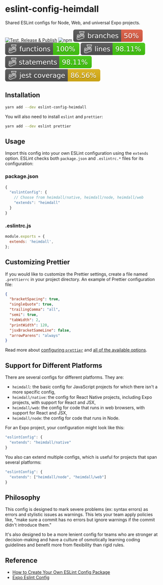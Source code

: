# eslint-config-heimdall

Shared ESLint configs for Node, Web, and universal Expo projects.

[![Test, Release & Publish](https://github.com/akhenda/eslint-config-heimdall/actions/workflows/main.yml/badge.svg?branch=main)](https://github.com/akhenda/eslint-config-heimdall/actions/workflows/main.yml) ![npm](https://img.shields.io/npm/v/eslint-config-heimdall) ![Branches](./badges/coverage-branches.svg) ![Functions](./badges/coverage-functions.svg) ![Lines](./badges/coverage-lines.svg) ![Statements](./badges/coverage-statements.svg) ![Jest coverage](./badges/coverage-jest%20coverage.svg)

## Installation

```sh
yarn add --dev eslint-config-heimdall
```

You will also need to install `eslint` and `prettier`:

```sh
yarn add --dev eslint prettier
```

## Usage

Import this config into your own ESLint configuration using the `extends` option. ESLint checks both `package.json` and `.eslintrc.*` files for its configuration:

### package.json

```js
{
  "eslintConfig": {
    // Choose from heimdall/native, heimdall/node, heimdall/web
    "extends": "heimdall"
  }
}
```

### .eslintrc.js

```js
module.exports = {
  extends: 'heimdall',
};
```

## Customizing Prettier

If you would like to customize the Prettier settings, create a file named `.prettierrc` in your project directory. An example of Prettier configuration file:

```json
{
  "bracketSpacing": true,
  "singleQuote": true,
  "trailingComma": "all",
  "semi": true,
  "tabWidth": 2,
  "printWidth": 120,
  "jsxBracketSameLine": false,
  "arrowParens": "always"
}
```

Read more about [configuring `prettier`](https://prettier.io/docs/en/configuration.html) and [all of the available options](https://prettier.io/docs/en/options.html).

## Support for Different Platforms

There are several configs for different platforms. They are:

- `heimdall`: the basic config for JavaScript projects for which there isn't a more specific config,
- `heimdall/native`: the config for React Native projects, including Expo projects, with support for React and JSX,
- `heimdall/web`: the config for code that runs in web browsers, with support for React and JSX,
- `heimdall/node`: the config for code that runs in Node.

For an Expo project, your configuration might look like this:

```js
"eslintConfig": {
  "extends": "heimdall/native"
}
```

You also can extend multiple configs, which is useful for projects that span several platforms:

```js
"eslintConfig": {
  "extends": ["heimdall/node", "heimdall/web"]
}
```

## Philosophy

This config is designed to mark severe problems (ex: syntax errors) as errors and stylistic issues as warnings. This lets your team apply policies like, "make sure a commit has no errors but ignore warnings if the commit didn't introduce them."

It's also designed to be a more lenient config for teams who are stronger at decision-making and have a culture of osmotically learning coding guidelines and benefit more from flexibility than rigid rules.

## Reference

- [How to Create Your Own ESLint Config Package](https://www.freecodecamp.org/news/creating-your-own-eslint-config-package/)
- [Expo Eslint Config](https://github.com/expo/expo/tree/main/packages/eslint-config-universe)
